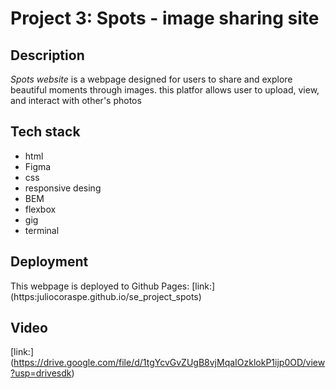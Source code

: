 # Project 3: Spots - image sharing site

## Description

_Spots website_ is a webpage designed for users to share and explore beautiful moments through images. this platfor allows user to upload, view, and interact with other's photos

## Tech stack

- html
- Figma
- css
- responsive desing
- BEM
- flexbox
- gig
- terminal

## Deployment

This webpage is deployed to Github Pages:
[link:] (https:juliocoraspe.github.io/se_project_spots)

## Video

[link:] (https://drive.google.com/file/d/1tgYcvGvZUgB8vjMqaIOzklokP1ijp0OD/view?usp=drivesdk)
